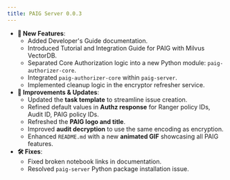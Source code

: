 ```yaml
---
title: PAIG Server 0.0.3
---
```


- **🚀 New Features**:  
    - Added Developer's Guide documentation.  
    - Introduced Tutorial and Integration Guide for PAIG with Milvus VectorDB.  
    - Separated Core Authorization logic into a new Python module: `paig-authorizer-core`.  
    - Integrated `paig-authorizer-core` within `paig-server`.  
    - Implemented cleanup logic in the encryptor refresher service.
- **🔄 Improvements & Updates**:  
    - Updated the **task template** to streamline issue creation.  
    - Refined default values in **Authz response** for Ranger policy IDs, Audit ID, PAIG policy IDs.
    - Refreshed the **PAIG logo and title**.  
    - Improved **audit decryption** to use the same encoding as encryption.  
    - Enhanced `README.md` with a new **animated GIF** showcasing all PAIG features.
- **🛠 Fixes**:  
    - Fixed broken notebook links in documentation.  
    - Resolved `paig-server` Python package installation issue.  